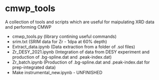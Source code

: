 # cmwp_tools

A collection of tools and scripts which are useful for maipulating XRD data and performing CMWP

- cmwp_tools.py (library contining useful commands)
- srim.txt (SRIM data for Zr - 1dpa at 60% depth)
- Extract_data.ipynb (Data extraction from a folder of .sol files)
- Zr_DESY_2021.ipynb (Integration of data from DESY experiment and production of .bg-spline.dat and .peak-index.dat)
- Zr_batch.ipynb (Production of .bg-spline.dat and .peak-index.dat for prep-integrated data)
- Make instrumental_new.ipynb - UNFINISHED
